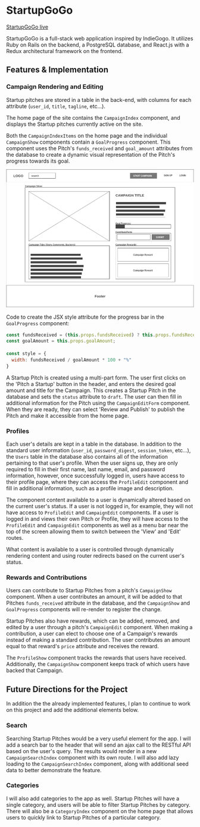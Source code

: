 # StartupGoGo

[StartupGoGo live][site]

[site]: http://www.startupgogo.xyz

StartupGoGo is a full-stack web application inspired by IndieGogo.  It utilizes Ruby on Rails on the backend, a PostgreSQL database, and React.js with a Redux architectural framework on the frontend.

## Features & Implementation

### Campaign Rendering and Editing

Startup pitches are stored in a table in the back-end, with columns for each attribute (`user_id`, `title`, `tagline`, etc...).

The home page of the site contains the `CampaignIndex` component, and displays the Startup pitches currently active on the site.

Both the `CampaignIndexItems` on the home page and the individual `CampaignShow` components contain a `GoalProgress` component. This component uses the Pitch's `funds_received` and `goal_amount` attributes from the database to create a dynamic visual representation of the Pitch's progress towards its goal.

![image of campaign detail](docs/wireframes/View-Campaign.png)

Code to create the JSX style attribute for the progress bar in the `GoalProgress` component:

```javascript
const fundsReceived = (this.props.fundsReceived) ? this.props.fundsReceived : 0;
const goalAmount = this.props.goalAmount;

const style = {
  width: fundsReceived / goalAmount * 100 + "%"
}
```

A Startup Pitch is created using a multi-part form. The user first clicks on the 'Pitch a Startup' button in the header, and enters the desired goal amount and title for the Campaign. This creates a Startup Pitch in the database and sets the `status` attribute to `draft`. The user can then fill in additional information for the Pitch using the `CampaignEditForm` component. When they are ready, they can select 'Review and Publish' to publish the Pitch and make it accessible from the home page.

### Profiles

Each user's details are kept in a table in the database. In addition to the standard user information (`user_id`, `password_digest`, `session_token`, etc...), the `Users` table in the database also contains all of the information pertaining to that user's profile. When the user signs up, they are only required to fill in their first name, last name, email, and password information, however, once successfully logged in, users have access to their profile page, where they can access the `ProfileEdit` component and fill in additional information, such as a profile image and description.

The component content available to a user is dynamically altered based on the current user's status. If a user is not logged in, for example, they will not have access to `ProfileEdit` and `CampaignEdit` components. If a user is logged in and views their own Pitch or Profile, they will have access to the `ProfileEdit` and `CampaignEdit` components as well as a menu bar near the top of the screen allowing them to switch between the 'View' and 'Edit' routes.

What content is available to a user is controlled through dynamically rendering content and using router redirects based on the current user's status.

### Rewards and Contributions

Users can contribute to Startup Pitches from a pitch's `CampaignShow` component. When a user contributes an amount, it will be added to that Pitches `funds_received` attribute in the database, and the `CampaignShow` and `GoalProgress` components will re-render to register the change.

Startup Pitches also have rewards, which can be added, removed, and edited by a user through a pitch's `CampaignEdit` component. When making a contribution, a user can elect to choose one of a Campaign's rewards instead of making a standard contribution. The user contributes an amount equal to that reward's `price` attribute and receives the reward.

The `ProfileShow` component tracks the rewards that users have received. Additionally, the `CampaignShow` component keeps track of which users have backed that Campaign.

## Future Directions for the Project

In addition the the already implemented features, I plan to continue to work on this project and add the additional elements below.

### Search

Searching Startup Pitches would be a very useful element for the app. I will add a search bar to the header that will send an ajax call to the RESTful API based on the user's query. The results would render in a new `CampaignSearchIndex` component with its own route. I will also add lazy loading to the `CampaignSearchIndex` component, along with additional seed data to better demonstrate the feature.

### Categories

I will also add categories to the app as well. Startup Pitches will have a single category, and users will be able to filter Startup Pitches by category. There will also be a `CategoryIndex` component on the home page that allows users to quickly link to Startup Pitches of a particular category.
